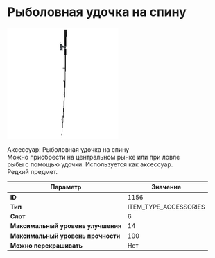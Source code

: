 # Рыболовная удочка на спину

![Item Image](../img/1156.webp?raw=true)

Аксессуар: Рыболовная удочка на спину<br>Можно приобрести на центральном рынке или при ловле<br>рыбы с помощью удочки. Используется как аксессуар.<br>Редкий предмет.


| Параметр | Значение |
|----------|----------|
| **ID** | 1156 |
| **Тип** | ITEM_TYPE_ACCESSORIES |
| **Слот** | 6 |
| **Максимальный уровень улучшения** | 14 |
| **Максимальный уровень прочности** | 100 |
| **Можно перекрашивать** | Нет |

